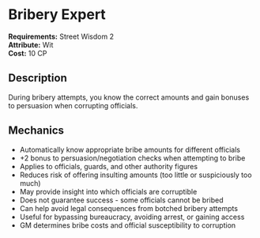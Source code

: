 # Bribery Expert

**Requirements:** Street Wisdom 2  
**Attribute:** Wit  
**Cost:** 10 CP  

## Description
During bribery attempts, you know the correct amounts and gain bonuses to persuasion when corrupting officials.

## Mechanics
- Automatically know appropriate bribe amounts for different officials
- +2 bonus to persuasion/negotiation checks when attempting to bribe
- Applies to officials, guards, and other authority figures
- Reduces risk of offering insulting amounts (too little or suspiciously too much)
- May provide insight into which officials are corruptible
- Does not guarantee success - some officials cannot be bribed
- Can help avoid legal consequences from botched bribery attempts
- Useful for bypassing bureaucracy, avoiding arrest, or gaining access
- GM determines bribe costs and official susceptibility to corruption